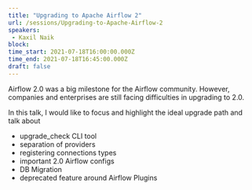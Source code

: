 ```yaml
---
title: "Upgrading to Apache Airflow 2"
url: /sessions/Upgrading-to-Apache-Airflow-2
speakers:
 - Kaxil Naik
block: 
time_start: 2021-07-18T16:00:00.000Z
time_end: 2021-07-18T16:45:00.000Z
draft: false
---
```


Airflow 2.0 was a big milestone for the Airflow community. However, companies and enterprises are still facing difficulties in upgrading to 2.0. 
 
In this talk, I would like to focus and highlight the ideal upgrade path and talk about 
 
 - upgrade_check CLI tool
 - separation of providers
 - registering connections types
 - important 2.0 Airflow configs
 - DB Migration
 - deprecated feature around Airflow Plugins
